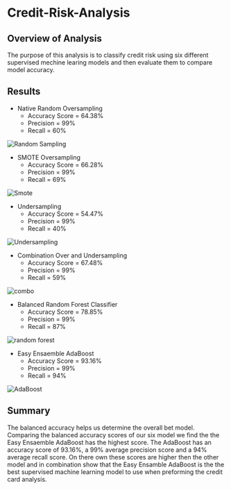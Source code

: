 # Credit-Risk-Analysis

## Overview of Analysis
The purpose of this analysis is to classify credit risk using six different supervised mechine learing models and then evaluate them to compare model accuracy.

## Results
- Native Random Oversampling
  - Accuracy Score = 64.38%
  - Precision = 99%
  - Recall = 60%

![Random Sampling](https://user-images.githubusercontent.com/117960721/235575110-92cf1119-6f54-43f4-8cdc-f366c42121ac.png)


- SMOTE Oversampling
  - Accuracy Score = 66.28%
  - Precision = 99%
  - Recall = 69%

![Smote](https://user-images.githubusercontent.com/117960721/235575069-131bbdbc-9521-4393-83d0-6892ac42530a.png)


- Undersampling
  - Accuracy Score = 54.47%
  - Precision = 99%
  - Recall = 40%

![Undersampling](https://user-images.githubusercontent.com/117960721/235575042-9a724e56-b23d-4ae3-8bb5-dc6c00b2cbe9.png)


- Combination Over and Undersampling
  - Accuracy Score = 67.48%
  - Precision = 99%
  - Recall = 59%

![combo](https://user-images.githubusercontent.com/117960721/235575023-91354de5-315f-488f-8626-c2477f730e8f.png)


- Balanced Random Forest Classifier
  - Accuracy Score = 78.85%
  - Precision = 99%
  - Recall = 87%

![random forest](https://user-images.githubusercontent.com/117960721/235575000-5084e3b7-a319-4a3a-abab-56a671bda239.png)


- Easy Ensaemble AdaBoost
  - Accuracy Score = 93.16%
  - Precision = 99%
  - Recall = 94%

![AdaBoost](https://user-images.githubusercontent.com/117960721/235577020-eacb23d5-6c35-4202-b95f-2e43d7467931.png)



## Summary
The balanced accuracy helps us determine the overall bet model.  Comparing the balanced accuracy scores of our six model we find the the Easy Ensaemble AdaBoost has the highest score.  The AdaBoost has an accuracy score of 93.16%, a 99% average precision score and a 94% average recall score.  On there own these scores are higher then the other model and in combination show that the Easy Ensamble AdaBoost is the the best supervised machine learning model to use when preforming the credit card analysis.
